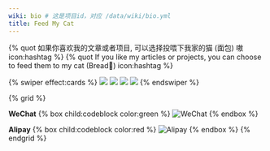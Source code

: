 ```yaml
---
wiki: bio # 这是项目id，对应 /data/wiki/bio.yml
title: Feed My Cat
---
```


{% quot 如果你喜欢我的文章或者项目, 可以选择投喂下我家的猫 (面包) 嗷 icon:hashtag %}
{% quot If you like my articles or projects, you can choose to feed them to my cat (Bread🍞) icon:hashtag %}

{% swiper effect:cards %}
![](https://ospy.shan333.cn/cat/IMG_3156.HEIC.jpg)
![](https://ospy.shan333.cn/cat/IMG_3758.HEIC.jpg)
![](https://ospy.shan333.cn/cat/IMG_3780.HEIC.jpg)
![](https://ospy.shan333.cn/cat/IMG_3786.HEIC.jpg)
{% endswiper %}


{% grid %}
<!-- cell -->
**WeChat**
{% box child:codeblock color:green %}
![WeChat](https://telegraph.shansan.top/file/3d141912f6a4eb2d7c0ab.jpg)
{% endbox %}
<!-- cell -->
**Alipay**
{% box child:codeblock color:red %}
![Alipay](https://telegraph.shansan.top/file/08c3f69e9dcc5c02aa83d.jpg)
{% endbox %}
{% endgrid %}
